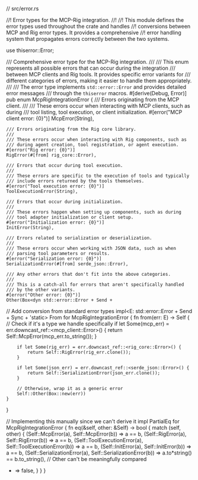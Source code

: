 // src/error.rs

//! Error types for the MCP-Rig integration.
//!
//! This module defines the error types used throughout the crate and handles
//! conversions between MCP and Rig error types. It provides a comprehensive
//! error handling system that propagates errors correctly between the two systems.

use thiserror::Error;

/// Comprehensive error type for the MCP-Rig integration.
///
/// This enum represents all possible errors that can occur during the integration
/// between MCP clients and Rig tools. It provides specific error variants for
/// different categories of errors, making it easier to handle them appropriately.
///
/// The error type implements `std::error::Error` and provides detailed error messages
/// through the `thiserror` macros. #[derive(Debug, Error)]
pub enum McpRigIntegrationError {
/// Errors originating from the MCP client.
///
/// These errors occur when interacting with MCP clients, such as during
/// tool listing, tool execution, or client initialization. #[error("MCP client error: {0}")]
McpError(String),

    /// Errors originating from the Rig core library.
    ///
    /// These errors occur when interacting with Rig components, such as
    /// during agent creation, tool registration, or agent execution.
    #[error("Rig error: {0}")]
    RigError(#[from] rig_core::Error),

    /// Errors that occur during tool execution.
    ///
    /// These errors are specific to the execution of tools and typically
    /// include errors returned by the tools themselves.
    #[error("Tool execution error: {0}")]
    ToolExecutionError(String),

    /// Errors that occur during initialization.
    ///
    /// These errors happen when setting up components, such as during
    /// tool adapter initialization or client setup.
    #[error("Initialization error: {0}")]
    InitError(String),

    /// Errors related to serialization or deserialization.
    ///
    /// These errors occur when working with JSON data, such as when
    /// parsing tool parameters or results.
    #[error("Serialization error: {0}")]
    SerializationError(#[from] serde_json::Error),

    /// Any other errors that don't fit into the above categories.
    ///
    /// This is a catch-all for errors that aren't specifically handled
    /// by the other variants.
    #[error("Other error: {0}")]
    Other(Box<dyn std::error::Error + Send +

// Add conversion from standard error types
impl<E: std::error::Error + Send + Sync + 'static> From<E> for McpRigIntegrationError {
fn from(err: E) -> Self {
// Check if it's a type we handle specifically
if let Some(mcp_err) = err.downcast_ref::<mcp_client::Error>() {
return Self::McpError(mcp_err.to_string());
}

        if let Some(rig_err) = err.downcast_ref::<rig_core::Error>() {
            return Self::RigError(rig_err.clone());
        }

        if let Some(json_err) = err.downcast_ref::<serde_json::Error>() {
            return Self::SerializationError(json_err.clone());
        }

        // Otherwise, wrap it as a generic error
        Self::Other(Box::new(err))
    }

}

// Implementing this manually since we can't derive it
impl PartialEq for McpRigIntegrationError {
fn eq(&self, other: &Self) -> bool {
match (self, other) {
(Self::McpError(a), Self::McpError(b)) => a == b,
(Self::RigError(a), Self::RigError(b)) => a == b,
(Self::ToolExecutionError(a), Self::ToolExecutionError(b)) => a == b,
(Self::InitError(a), Self::InitError(b)) => a == b,
(Self::SerializationError(a), Self::SerializationError(b)) => a.to*string() == b.to_string(),
// Other can't be meaningfully compared
* => false,
}
}
}

